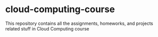 # cloud-computing-course
This repository contains all the assignments, homeworks, and projects related stuff in Cloud Computing course
